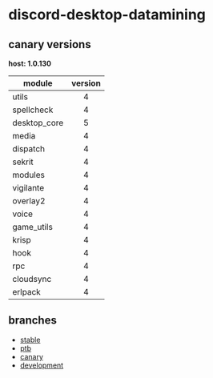 # discord-desktop-datamining

## canary versions

**host: 1.0.130**

| module | version |
| ------ | :-----: |
| utils | 4 |
| spellcheck | 4 |
| desktop_core | 5 |
| media | 4 |
| dispatch | 4 |
| sekrit | 4 |
| modules | 4 |
| vigilante | 4 |
| overlay2 | 4 |
| voice | 4 |
| game_utils | 4 |
| krisp | 4 |
| hook | 4 |
| rpc | 4 |
| cloudsync | 4 |
| erlpack | 4 |

## branches

- [stable](https://github.com/OpenAsar/discord-desktop-datamining/tree/stable)
- [ptb](https://github.com/OpenAsar/discord-desktop-datamining/tree/ptb)
- [canary](https://github.com/OpenAsar/discord-desktop-datamining/tree/canary)
- [development](https://github.com/OpenAsar/discord-desktop-datamining/tree/development)